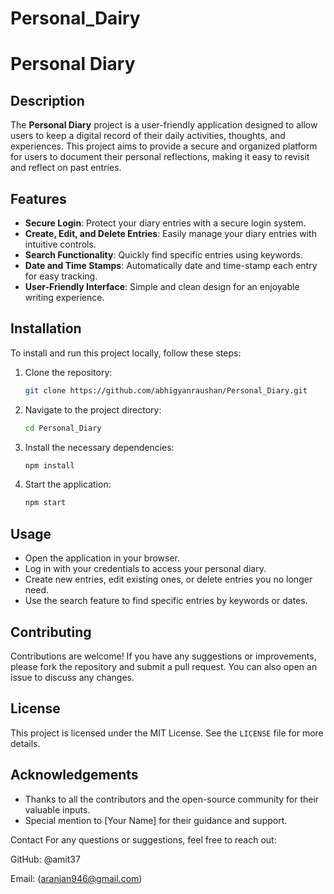 # Personal_Dairy

# Personal Diary

## Description
The **Personal Diary** project is a user-friendly application designed to allow users to keep a digital record of their daily activities, thoughts, and experiences. This project aims to provide a secure and organized platform for users to document their personal reflections, making it easy to revisit and reflect on past entries.

## Features
- **Secure Login**: Protect your diary entries with a secure login system.
- **Create, Edit, and Delete Entries**: Easily manage your diary entries with intuitive controls.
- **Search Functionality**: Quickly find specific entries using keywords.
- **Date and Time Stamps**: Automatically date and time-stamp each entry for easy tracking.
- **User-Friendly Interface**: Simple and clean design for an enjoyable writing experience.

## Installation
To install and run this project locally, follow these steps:

1. Clone the repository:
    ```bash
    git clone https://github.com/abhigyanraushan/Personal_Diary.git
    ```

2. Navigate to the project directory:
    ```bash
    cd Personal_Diary
    ```

3. Install the necessary dependencies:
    ```bash
    npm install
    ```

4. Start the application:
    ```bash
    npm start
    ```

## Usage
- Open the application in your browser.
- Log in with your credentials to access your personal diary.
- Create new entries, edit existing ones, or delete entries you no longer need.
- Use the search feature to find specific entries by keywords or dates.

## Contributing
Contributions are welcome! If you have any suggestions or improvements, please fork the repository and submit a pull request. You can also open an issue to discuss any changes.

## License
This project is licensed under the MIT License. See the `LICENSE` file for more details.

## Acknowledgements
- Thanks to all the contributors and the open-source community for their valuable inputs.
- Special mention to [Your Name] for their guidance and support.

Contact
For any questions or suggestions, feel free to reach out:

GitHub: @amit37

Email: (aranjan946@gmail.com)
